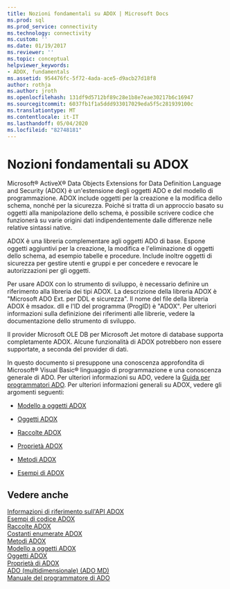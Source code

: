 ```yaml
---
title: Nozioni fondamentali su ADOX | Microsoft Docs
ms.prod: sql
ms.prod_service: connectivity
ms.technology: connectivity
ms.custom: ''
ms.date: 01/19/2017
ms.reviewer: ''
ms.topic: conceptual
helpviewer_keywords:
- ADOX, fundamentals
ms.assetid: 954476fc-5f72-4ada-ace5-d9acb27d18f8
author: rothja
ms.author: jroth
ms.openlocfilehash: 131df9d5712bf89c28e1b8e7eae30217b6c16947
ms.sourcegitcommit: 6037fb1f1a5ddd933017029eda5f5c281939100c
ms.translationtype: MT
ms.contentlocale: it-IT
ms.lasthandoff: 05/04/2020
ms.locfileid: "82748181"
---
```

# <a name="adox-fundamentals"></a>Nozioni fondamentali su ADOX
Microsoft® ActiveX® Data Objects Extensions for Data Definition Language and Security (ADOX) è un'estensione degli oggetti ADO e del modello di programmazione. ADOX include oggetti per la creazione e la modifica dello schema, nonché per la sicurezza. Poiché si tratta di un approccio basato su oggetti alla manipolazione dello schema, è possibile scrivere codice che funzionerà su varie origini dati indipendentemente dalle differenze nelle relative sintassi native.  
  
 ADOX è una libreria complementare agli oggetti ADO di base. Espone oggetti aggiuntivi per la creazione, la modifica e l'eliminazione di oggetti dello schema, ad esempio tabelle e procedure. Include inoltre oggetti di sicurezza per gestire utenti e gruppi e per concedere e revocare le autorizzazioni per gli oggetti.  
  
 Per usare ADOX con lo strumento di sviluppo, è necessario definire un riferimento alla libreria dei tipi ADOX. La descrizione della libreria ADOX è "Microsoft ADO Ext. per DDL e sicurezza". Il nome del file della libreria ADOX è msadox. dll e l'ID del programma (ProgID) è "ADOX". Per ulteriori informazioni sulla definizione dei riferimenti alle librerie, vedere la documentazione dello strumento di sviluppo.  
  
 Il provider Microsoft OLE DB per Microsoft Jet motore di database supporta completamente ADOX. Alcune funzionalità di ADOX potrebbero non essere supportate, a seconda del provider di dati.  
  
 In questo documento si presuppone una conoscenza approfondita di Microsoft® Visual Basic® linguaggio di programmazione e una conoscenza generale di ADO. Per ulteriori informazioni su ADO, vedere la [Guida per programmatori ADO](../../../ado/guide/ado-programmer-s-guide.md). Per ulteriori informazioni generali su ADOX, vedere gli argomenti seguenti:  
  
-   [Modello a oggetti ADOX](../../../ado/reference/adox-api/adox-object-model.md)  
  
-   [Oggetti ADOX](../../../ado/reference/adox-api/adox-objects.md)  
  
-   [Raccolte ADOX](../../../ado/reference/adox-api/adox-collections.md)  
  
-   [Proprietà ADOX](../../../ado/reference/adox-api/adox-properties.md)  
  
-   [Metodi ADOX](../../../ado/reference/adox-api/adox-methods.md)  
  
-   [Esempi di ADOX](../../../ado/reference/adox-api/adox-code-examples.md)  
  
## <a name="see-also"></a>Vedere anche  
 [Informazioni di riferimento sull'API ADOX](../../../ado/reference/adox-api/adox-api-reference.md)   
 [Esempi di codice ADOX](../../../ado/reference/adox-api/adox-code-examples.md)   
 [Raccolte ADOX](../../../ado/reference/adox-api/adox-collections.md)   
 [Costanti enumerate ADOX](../../../ado/reference/adox-api/adox-enumerated-constants.md)   
 [Metodi ADOX](../../../ado/reference/adox-api/adox-methods.md)   
 [Modello a oggetti ADOX](../../../ado/reference/adox-api/adox-object-model.md)   
 [Oggetti ADOX](../../../ado/reference/adox-api/adox-objects.md)   
 [Proprietà di ADOX](../../../ado/reference/adox-api/adox-properties.md)   
 [ADO (multidimensionale) (ADO MD)](../../../ado/guide/multidimensional/ado-multidimensional-ado-md.md)   
 [Manuale del programmatore di ADO](../../../ado/guide/ado-programmer-s-guide.md)
